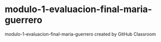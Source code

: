 # modulo-1-evaluacion-final-maria-guerrero
modulo-1-evaluacion-final-maria-guerrero created by GitHub Classroom
